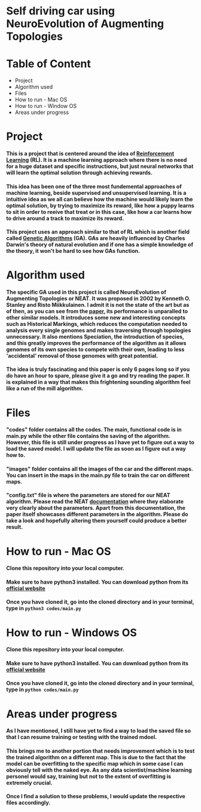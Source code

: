 # Self driving car using NeuroEvolution of Augmenting Topologies

# Table of Content
* Project
* Algorithm used 
* Files 
* How to run - Mac OS
* How to run - Window OS
* Areas under progress

# Project 
#### This is a project that is centered around the idea of [Reinforcement Learning](https://en.wikipedia.org/wiki/Reinforcement_learning) (RL). It is a machine learning approach where there is no need for a huge dataset and specific instructions, but just neural networks that will learn the optimal solution through achieving rewards. 

#### This idea has been one of the three most fundemental approaches of machine learning, beside supervised and unsupervised learning. It is a intuitive idea as we all can believe how the machine would likely learn the optimal solution, by trying to maximize its reward, like how a puppy learns to sit in order to reeive that treat or in this case, like how a car learns how to drive around a track to maximize its reward. 

#### This project uses an approach similar to that of RL which is another field called [Genetic Algorithms](https://medium.com/xrpractices/reinforcement-learning-vs-genetic-algorithm-ai-for-simulations-f1f484969c56) (GA). GAs are heavily influenced by Charles Darwin's theory of natural evolution and if one has a simple knowledge of the theory, it won't be hard to see how GAs function. 

# Algorithm used
#### The specific GA used in this project is called NeuroEvolution of Augmenting Topologies or NEAT. It was proposed in 2002 by Kenneth O. Stanley and Risto Miikkulainen. I admit it is not the state of the art but as of then, as you can see from the [paper](https://nn.cs.utexas.edu/downloads/papers/stanley.cec02.pdf), its performance is unparalled to other similar models. It introduces some new and interesting concepts such as Historical Markings, which reduces the computation needed to analysis every single genomes and makes traversing through topologies unnecessary. It also mentions Speciation, the introduction of species, and this greatly improves the performance of the algorithm as it allows genomes of its own species to compete with their own, leading to less 'accidental' removal of those genomes with great potential. 

#### The idea is truly fascinating and this paper is only 6 pages long so if you do have an hour to spare, please give it a go and try reading the paper. It is explained in a way that makes this frightening sounding algorithm feel like a run of the mill algorithm.

# Files
#### "codes" folder contains all the codes. The main, functional code is in main.py while the other file contains the saving of the algorithm. However, this file is still under progress as I have yet to figure out a way to load the saved model. I will update the file as soon as I figure out a way how to.
#### "images" folder contains all the images of the car and the different maps. You can insert in the maps in the main.py file to train the car on different maps. 
#### "config.txt" file is where the parameters are stored for our NEAT algorithm. Please read the NEAT [documentation](https://neat-python.readthedocs.io/en/latest/) where they elaborate very clearly about the parameters. Apart from this documentation, the paper itself showcases different parameters in the algorithm. Please do take a look and hopefully altering them yourself could produce a better result. 

# How to run - Mac OS
#### Clone this repository into your local computer. 
#### Make sure to have python3 installed. You can download python from its [official website](https://www.python.org/downloads/)
#### Once you have cloned it, go into the cloned directory and in your terminal, type in `python3 codes/main.py`

# How to run - Windows OS
#### Clone this repository into your local computer. 
#### Make sure to have python3 installed. You can download python from its [official website](https://www.python.org/downloads/)
#### Once you have cloned it, go into the cloned directory and in your terminal, type in `python codes/main.py`

# Areas under progress
#### As I have mentioned, I still have yet to find a way to load the saved file so that I can resume training or testing with the trained mdoel. 
#### This brings me to another portion that needs improvement which is to test the trained algorithm on a different map. This is due to the fact that the model can be overfitting to the specific map which in some case I can obviously tell with the naked eye. As any data scientist/machine learning personel would say, training but not to the extent of overfitting is extremely crucial. 
#### Once I find a solution to these problems, I would update the respective files accordingly. 
